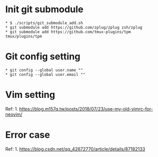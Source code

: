 # Init git submodule
    * $ ./scripts/git_submodule_add.sh
    * git submodule add https://github.com/zplug/zplug zsh/zplug
    * git submodule add https://github.com/tmux-plugins/tpm tmux/plugins/tpm

# Git config setting
    * git config --global user.name ""
    * git config --global user.email ""

# Vim setting
Ref: 
    1. https://blog.m157q.tw/posts/2018/07/23/use-my-old-vimrc-for-neovim/
   
# Error case
Ref:
    1. https://blog.csdn.net/qq_42672770/article/details/87182133

